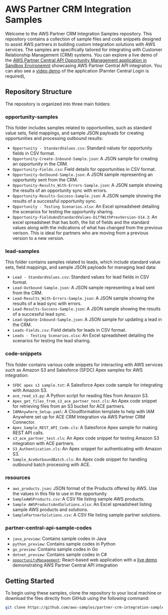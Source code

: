 # AWS Partner CRM Integration Samples

Welcome to the AWS Partner CRM Integration Samples repository. This repository contains a collection of sample files and code snippets designed to assist AWS partners in building custom integration solutions with AWS services. The samples are specifically tailored for integrating with Customer Relationship Management (CRM) systems. You can explore a live demo of the [AWS Partner Central API Opportunity Management application in Sandbox Environemnt](https://aws-samples.github.io/partner-crm-integration-samples/) showcasing AWS Partner Central API integration. You can also see a [video demo](https://partnercentral.awspartner.com/partnercentral2/s/resources?Id=a1Gaq000001UYjeEAG) of the application (Parnter Central Login is required),

## Repository Structure

The repository is organized into three main folders:

### opportunity-samples

This folder includes samples related to opportunities, such as standard value sets, field mappings, and sample JSON payloads for creating opportunities and processing outbound results:

- `Opportunity - StandardValues.csv`: Standard values for opportunity fields in CSV format.
- `Opportunity-Create-Inbound-Sample.json`: A JSON sample for creating an opportunity in the CRM.
- `Opportunity-Fields.csv`: Field details for opportunities in CSV format.
- `Opportunity-Outbound-Sample.json`: A JSON sample representing an opportunity sent from the CRM.
- `Opportunity-Results_With-Errors-Sample.json`: A JSON sample showing the results of an opportunity sync with errors.
- `Opportunity-Results-Success-Sample.json`: A JSON sample showing the results of a successful opportunity sync.
- `Opportunity - Testing Scenarios.xlsx`: An Excel spreadsheet detailing the scenarios for testing the opportunity sharing.
- `Opportunity-FieldsAndStandardValues-DiffWithPrevVersion-V14.3`: An excel spreadsheet that has both, the list of fields and the standard values along with the indications of what has changed from the previous verison. This is ideal for partners who are moving from a previous version to a new version.

### lead-samples

This folder contains samples related to leads, which include standard value sets, field mappings, and sample JSON payloads for managing lead data:

- `Lead - StandardValues.csv`: Standard values for lead fields in CSV format.
- `Lead-Outbound-Sample.json`: A JSON sample representing a lead sent from the CRM.
- `Lead-Results_With-Errors-Sample.json`: A JSON sample showing the results of a lead sync with errors.
- `Lead-Results-Success-Sample.json`: A JSON sample showing the results of a successful lead sync.
- `Lead-Update-Inbound-Sample.json`: A JSON sample for updating a lead in the CRM.
- `Leads-Fields.csv`: Field details for leads in CSV format.
- `Leads - Testing Scenarios.xlsx`: An Excel spreadsheet detailing the scenarios for testing the lead sharing.

### code-snippets

This folder contains various code snippets for interacting with AWS services such as Amazon S3 and Salesforce (SFDC) Apex samples for AWS integration:

- `SFDC apex s3 sample.txt`: A Salesforce Apex code sample for integrating with Amazon S3.
- `ace_read_s3.py`: A Python script for reading files from Amazon S3.
- `Apex_get_files_from_s3_ace_partner_test.cls`: An Apex code snippet for retrieving files from an S3 bucket for ACE partners.
- `IAMAnywhere_Setup.yaml`: A Cloudformation template to help with IAM Anywhere set up for ACE CRM Integration via AWS Partner CRM Connector.
- `Apex_Sample_REST_API_Code.cls`: A Salesforce Apex sample for making REST API calls.
- `s3_ace_partner_test.cls`: An Apex code snippet for testing Amazon S3 integration with ACE partners.
- `S3_Authentication.cls`: An Apex snippet for authenticating with Amazon S3.
- `Sample_AceOutboundBatch.cls`: An Apex code snippet for handling outbound batch processing with ACE.


### resources
- `aws_products.json`: JSON format of the Products offered by AWS. Use the values in this file to use in the opportunity
- `SampleAWSProducts.csv`: A CSV file listing sample AWS products.
- `Sample AWSProductsAndSolutions.xlsx`: An Excel spreadsheet listing sample AWS products and solutions.
- `SamplePartnerSolutions.csv`: A CSV file listing sample partner solutions.

### partner-central-api-sample-codes
- `java_preview`: Contains sample codes in Java
- `python_preview`: Contains sample codes in Python
- `go_preview`: Contains sample codes in Go
- `dotnet_preview`: Contains sample codes in C#
- [`opportunityManagement`](partner-central-api-sample-codes/opportunityManagement): React-based web application with a [live demo](https://aws-samples.github.io/partner-crm-integration-samples/) demonstrating AWS Partner Central API integration

## Getting Started

To begin using these samples, clone the repository to your local machine or download the files directly from GitHub using the following command:

```bash
git clone https://github.com/aws-samples/partner-crm-integration-samples.git
```
